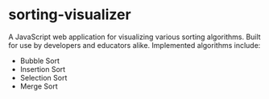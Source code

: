 # sorting-visualizer

A JavaScript web application for visualizing various sorting algorithms. Built for use by developers and educators alike. Implemented algorithms include:

* Bubble Sort
* Insertion Sort
* Selection Sort
* Merge Sort
